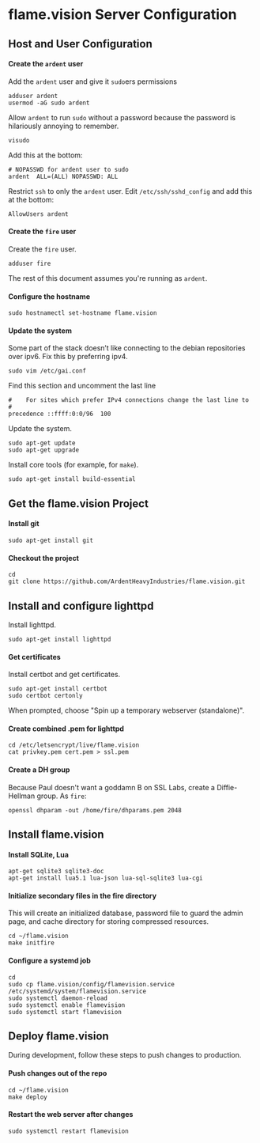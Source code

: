 # flame.vision Server Configuration

## Host and User Configuration
 
#### Create the `ardent` user

Add the `ardent` user and give it `sudo`ers permissions

	adduser ardent
	usermod -aG sudo ardent

Allow `ardent` to run `sudo` without a password because the password is hilariously annoying to remember.

	visudo

Add this at the bottom:

	# NOPASSWD for ardent user to sudo
	ardent  ALL=(ALL) NOPASSWD: ALL

Restrict `ssh` to only the `ardent` user. Edit `/etc/ssh/sshd_config` and add this at the bottom:

	AllowUsers ardent

#### Create the `fire` user

Create the `fire` user.

	adduser fire
 
The rest of this document assumes you're running as `ardent`.

#### Configure the hostname

	sudo hostnamectl set-hostname flame.vision

#### Update the system

Some part of the stack doesn’t like connecting to the debian repositories over ipv6. Fix this by preferring ipv4.

	sudo vim /etc/gai.conf

Find this section and uncomment the last line
	
	#    For sites which prefer IPv4 connections change the last line to
	#
	precedence ::ffff:0:0/96  100

Update the system.

	sudo apt-get update
	sudo apt-get upgrade

Install core tools (for example, for `make`).

	sudo apt-get install build-essential
	
## Get the flame.vision Project

#### Install git

	sudo apt-get install git

#### Checkout the project

	cd
	git clone https://github.com/ArdentHeavyIndustries/flame.vision.git

## Install and configure lighttpd

Install lighttpd.

	sudo apt-get install lighttpd
 
#### Get certificates

Install certbot and get certificates.

	sudo apt-get install certbot
	sudo certbot certonly
   
When prompted, choose "Spin up a temporary webserver (standalone)".

#### Create combined .pem for lighttpd

	cd /etc/letsencrypt/live/flame.vision
	cat privkey.pem cert.pem > ssl.pem

#### Create a DH group

Because Paul doesn't want a goddamn B on SSL Labs, create a Diffie-Hellman group. As `fire`:

	openssl dhparam -out /home/fire/dhparams.pem 2048

## Install flame.vision

#### Install SQLite, Lua

	apt-get sqlite3 sqlite3-doc
	apt-get install lua5.1 lua-json lua-sql-sqlite3 lua-cgi

#### Initialize secondary files in the fire directory

This will create an initialized database, password file to guard the admin page, and cache directory for storing compressed resources.

	cd ~/flame.vision
	make initfire

#### Configure a systemd job

	cd
	sudo cp flame.vision/config/flamevision.service /etc/systemd/system/flamevision.service
	sudo systemctl daemon-reload
	sudo systemctl enable flamevision
	sudo systemctl start flamevision

## Deploy flame.vision

During development, follow these steps to push changes to production.

#### Push changes out of the repo

	cd ~/flame.vision
	make deploy

#### Restart the web server after changes

	sudo systemctl restart flamevision
